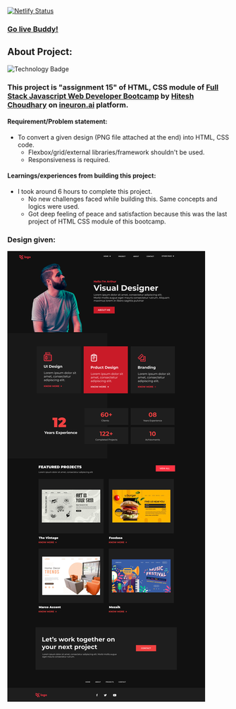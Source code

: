[![Netlify Status](https://api.netlify.com/api/v1/badges/08792b0d-05a4-4f99-97ad-0f08934f1468/deploy-status)](https://app.netlify.com/sites/tushar-ojha-web-design-landing-page/deploys)

### [Go live Buddy!](https://tushar-ojha-product-design-landing.netlify.app/)

## About Project: 
  ![Technology Badge](https://img.shields.io/badge/Technology-HTML%20%7C%20CSS-green)
  ### This project is "assignment 15" of HTML, CSS module of [Full Stack Javascript Web Developer Bootcamp](https://ineuron.ai/course/Full-Stack-Javascript-Web-Developer) by [Hitesh Choudhary](https://www.youtube.com/c/HiteshChoudharydotcom) on [ineuron.ai](https://ineuron.ai/) platform. 
  
  
#### Requirement/Problem statement: 
- To convert a given design (PNG file attached at the end) into HTML, CSS code.
    - Flexbox/grid/external libraries/framework shouldn't be used.
    - Responsiveness is required.

#### Learnings/experiences from building this project:
- I took around 6 hours to complete this project.
  - No new challenges faced while building this. Same concepts and logics were used.
  - Got deep feeling of peace and satisfaction because this was the last project of HTML CSS module of this bootcamp.

### Design given:


![Design](/Design.png)


